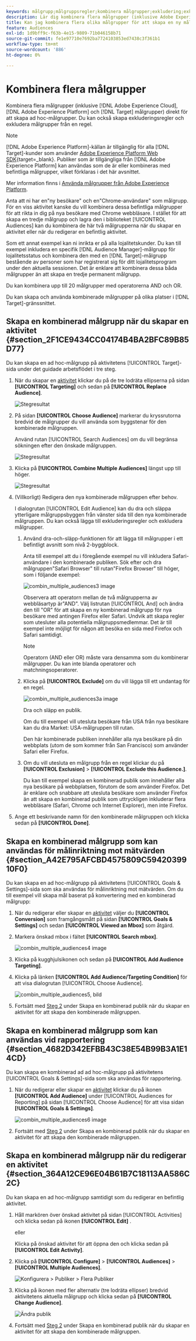 ```yaml
---
keywords: målgrupp;målgruppsregler;kombinera målgrupper;exkludering;exkludera;kombinera målgrupper;ad hoc-målgrupper;ad hoc-målgrupper
description: Lär dig kombinera flera målgrupper (inklusive Adobe Experience Cloud-målgrupper och [!DNL Target] målgrupper) direkt för att skapa ad hoc-målgrupper.
title: Kan jag kombinera flera olika målgrupper för att skapa en ny målgrupp?
feature: Audiences
exl-id: 1d9bff9c-f63b-4e15-9809-71b046158b71
source-git-commit: fe1e97710e7692ba7724103853ed7438c3f361b1
workflow-type: tm+mt
source-wordcount: '886'
ht-degree: 0%

---
```


# Kombinera flera målgrupper

Kombinera flera målgrupper (inklusive [!DNL Adobe Experience Cloud], [!DNL Adobe Experience Platform] och [!DNL Target] målgrupper) direkt för att skapa ad hoc-målgrupper. Du kan också skapa exkluderingsregler och exkludera målgrupper från en regel.

>[!NOTE]
>
>[!DNL Adobe Experience Platform]-källan är tillgänglig för alla [!DNL Target]-kunder som använder [Adobe Experience Platform Web SDK](https://experienceleague.adobe.com/docs/target-dev/developer/client-side/aep-web-sdk.html?lang=en){target=_blank}. Publiker som är tillgängliga från [!DNL Adobe Experience Platform] kan användas som de är eller kombineras med befintliga målgrupper, vilket förklaras i det här avsnittet.
>
>Mer information finns i [Använda målgrupper från Adobe Experience Platform](/help/main/c-target/c-audiences/audiences.md#aep).

Anta att ni har en&quot;ny besökare&quot; och en&quot;Chrome-användare&quot; som målgrupp. För en viss aktivitet kanske du vill kombinera dessa befintliga målgrupper för att rikta in dig på nya besökare med Chrome webbläsare. I stället för att skapa en tredje målgrupp och lagra den i biblioteket [!UICONTROL Audiences] kan du kombinera de här två målgrupperna när du skapar en aktivitet eller när du redigerar en befintlig aktivitet.

Som ett annat exempel kan ni inrikta er på alla lojalitetskunder. Du kan till exempel inkludera en specifik [!DNL Audience Manager]-målgrupp för lojalitetsstatus och kombinera den med en [!DNL Target]-målgrupp bestående av personer som har registrerat sig för ditt lojalitetsprogram under den aktuella sessionen. Det är enklare att kombinera dessa båda målgrupper än att skapa en tredje permanent målgrupp.

Du kan kombinera upp till 20 målgrupper med operatorerna AND och OR.

Du kan skapa och använda kombinerade målgrupper på olika platser i [!DNL Target]-gränssnittet.

## Skapa en kombinerad målgrupp när du skapar en aktivitet {#section_2F1CE9434CC04174B4BA2BFC89B85D77}

Du kan skapa en ad hoc-målgrupp på aktivitetens [!UICONTROL Target]-sida under det guidade arbetsflödet i tre steg.

1. När du skapar en [aktivitet](/help/main/c-activities/activities.md#concept_D317A95A1AB54674BA7AB65C7985BA03) klickar du på de tre lodräta ellipserna på sidan **[!UICONTROL Targeting]** och sedan på **[!UICONTROL Replace Audience]**.

   ![Stegresultat](assets/edit_audience.png)

1. På sidan **[!UICONTROL Choose Audience]** markerar du kryssrutorna bredvid de målgrupper du vill använda som byggstenar för den kombinerade målgruppen.

   Använd rutan [!UICONTROL Search Audiences] om du vill begränsa sökningen efter den önskade målgruppen.

   ![Stegresultat](assets/combine_multiple_audiences1.png)

1. Klicka på **[!UICONTROL Combine Multiple Audiences]** längst upp till höger.

   ![Stegresultat](assets/combine_multiple_audiences2.png)

1. (Villkorligt) Redigera den nya kombinerade målgruppen efter behov.

   I dialogrutan [!UICONTROL Edit Audience] kan du dra och släppa ytterligare målgruppsbyggen från vänster sida till den nya kombinerade målgruppen. Du kan också lägga till exkluderingsregler och exkludera målgrupper.

   1. Använd dra-och-släpp-funktionen för att lägga till målgrupper i ett befintligt avsnitt som nivå 2-byggblock.

      Anta till exempel att du i föregående exempel nu vill inkludera Safari-användare i den kombinerade publiken. Sök efter och dra målgruppen&quot;Safari Browser&quot; till rutan&quot;Firefox Browser&quot; till höger, som i följande exempel:

      ![combin_multiple_audiences3 image](assets/combine_multiple_audiences3.png)

      Observera att operatorn mellan de två målgrupperna av webbläsartyp är&quot;AND&quot;. Välj listrutan [!UICONTROL And] och ändra den till &quot;OR&quot; för att skapa en ny kombinerad målgrupp för nya besökare med antingen Firefox eller Safari. Undvik att skapa regler som utesluter alla potentiella målgruppsmedlemmar. Det är till exempel inte möjligt för någon att besöka en sida med Firefox och Safari samtidigt.

      >[!NOTE]
      >
      >Operatorn (AND eller OR) måste vara densamma som du kombinerar målgrupper. Du kan inte blanda operatorer och matchningsoperatorer.

   1. Klicka på **[!UICONTROL Exclude]** om du vill lägga till ett undantag för en regel.

      ![combin_multiple_audiences3a image](assets/combine_multiple_audiences3a.png)

      Dra och släpp en publik.

      Om du till exempel vill utesluta besökare från USA från nya besökare kan du dra Market: USA-målgruppen till rutan.

      Den här kombinerade publiken innehåller alla nya besökare på din webbplats (utom de som kommer från San Francisco) som använder Safari eller Firefox.

   1. Om du vill utesluta en målgrupp från en regel klickar du på **[!UICONTROL Exclusion]** > **[!UICONTROL Exclude this Audience.]**.

      Du kan till exempel skapa en kombinerad publik som innehåller alla nya besökare på webbplatsen, förutom de som använder Firefox. Det är enklare och snabbare att utesluta besökare som använder Firefox än att skapa en kombinerad publik som uttryckligen inkluderar flera webbläsare (Safari, Chrome och Internet Explorer), men inte Firefox.

1. Ange ett beskrivande namn för den kombinerade målgruppen och klicka sedan på **[!UICONTROL Done]**.

## Skapa en kombinerad målgrupp som kan användas för målinriktning mot mätvärden {#section_A42E795AFCBD4575809C5942039910F0}

Du kan skapa en ad hoc-målgrupp på aktivitetens [!UICONTROL Goals & Settings]-sida som ska användas för målinriktning mot mätvärden. Om du till exempel vill skapa mål baserat på konvertering med en kombinerad målgrupp:

1. När du redigerar eller skapar en [aktivitet](/help/main/c-activities/activities.md#concept_D317A95A1AB54674BA7AB65C7985BA03) väljer du **[!UICONTROL Conversion]** som framgångsmått på sidan **[!UICONTROL Goals & Settings]** och sedan **[!UICONTROL Viewed an Mbox]** som åtgärd.
1. Markera önskad mbox i fältet **[!UICONTROL Search mbox]**.

   ![combin_multiple_audiences4 image](assets/combine_multiple_audiences4.png)

1. Klicka på kugghjulsikonen och sedan på **[!UICONTROL Add Audience Targeting]**.
1. Klicka på länken **[!UICONTROL Add Audience/Targeting Condition]** för att visa dialogrutan [!UICONTROL Choose Audience].

   ![combin_multiple_audiences5, bild](assets/combine_multiple_audiences5.png)

1. Fortsätt med [Steg 2](/help/main/c-target/combining-multiple-audiences.md#section_2F1CE9434CC04174B4BA2BFC89B85D77) under Skapa en kombinerad publik när du skapar en aktivitet för att skapa den kombinerade målgruppen.

## Skapa en kombinerad målgrupp som kan användas vid rapportering {#section_4682D342EFBB43C38E54B99B3A1E14CD}

Du kan skapa en kombinerad ad ad hoc-målgrupp på aktivitetens [!UICONTROL Goals & Settings]-sida som ska användas för rapportering.

1. När du redigerar eller skapar en [aktivitet](/help/main/c-activities/activities.md#concept_D317A95A1AB54674BA7AB65C7985BA03) klickar du på ikonen **[!UICONTROL Add Audience]** under [!UICONTROL Audiences for Reporting] på sidan [!UICONTROL Choose Audience] för att visa sidan **[!UICONTROL Goals & Settings]**.

   ![combin_multiple_audiences6 image](assets/combine_multiple_audiences6.png)

1. Fortsätt med [Steg 2](/help/main/c-target/combining-multiple-audiences.md#section_2F1CE9434CC04174B4BA2BFC89B85D77) under Skapa en kombinerad publik när du skapar en aktivitet för att skapa den kombinerade målgruppen.

## Skapa en kombinerad målgrupp när du redigerar en aktivitet {#section_364A12CE96E04B61B7C18113AA586C2C}

Du kan skapa en ad hoc-målgrupp samtidigt som du redigerar en befintlig aktivitet.

1. Håll markören över önskad aktivitet på sidan [!UICONTROL Activities] och klicka sedan på ikonen **[!UICONTROL Edit]** .

   eller

   Klicka på önskad aktivitet för att öppna den och klicka sedan på **[!UICONTROL Edit Activity]**.

1. Klicka på **[!UICONTROL Configure]** > **[!UICONTROL Audiences]** > **[!UICONTROL Multiple Audiences]**.

   ![Konfigurera > Publiker > Flera Publiker](assets/combine_multiple_audiences7.png)

1. Klicka på ikonen med fler alternativ (tre lodräta ellipser) bredvid aktivitetens aktuella målgrupp och klicka sedan på **[!UICONTROL Change Audience]**.

   ![Ändra publik](assets/combine_multiple_audiences8.png)

1. Fortsätt med [Steg 2](/help/main/c-target/combining-multiple-audiences.md#section_2F1CE9434CC04174B4BA2BFC89B85D77) under Skapa en kombinerad publik när du skapar en aktivitet för att skapa den kombinerade målgruppen.
